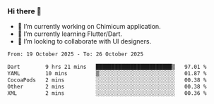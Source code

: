 ### Hi there 👋

<!--
**devcat37/devcat37** is a ✨ _special_ ✨ repository because its `README.md` (this file) appears on your GitHub profile.-->


- 🔭 I’m currently working on Chimicum application.
- 🌱 I’m currently learning Flutter/Dart.
- 👯 I’m looking to collaborate with UI designers.
<!-- - 🤔 I’m looking for help with ... -->

<!--START_SECTION:waka-->

```txt
From: 19 October 2025 - To: 26 October 2025

Dart        9 hrs 21 mins   ████████████████████████▒   97.01 %
YAML        10 mins         ▒░░░░░░░░░░░░░░░░░░░░░░░░   01.87 %
CocoaPods   2 mins          ░░░░░░░░░░░░░░░░░░░░░░░░░   00.38 %
Other       2 mins          ░░░░░░░░░░░░░░░░░░░░░░░░░   00.38 %
XML         2 mins          ░░░░░░░░░░░░░░░░░░░░░░░░░   00.36 %
```

<!--END_SECTION:waka-->
